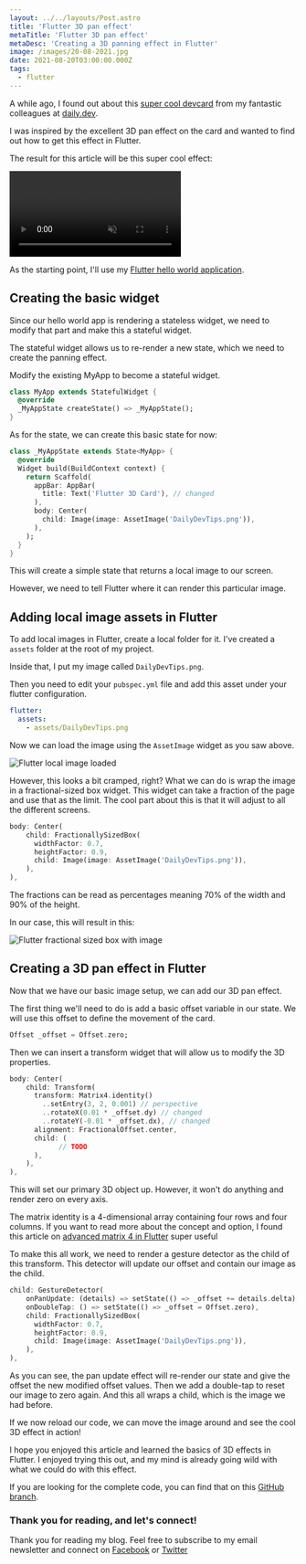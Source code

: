 ```yaml
---
layout: ../../layouts/Post.astro
title: 'Flutter 3D pan effect'
metaTitle: 'Flutter 3D pan effect'
metaDesc: 'Creating a 3D panning effect in Flutter'
image: /images/20-08-2021.jpg
date: 2021-08-20T03:00:00.000Z
tags:
  - flutter
---
```


A while ago, I found out about this [super cool devcard](https://app.daily.dev/devcard) from my fantastic colleagues at [daily.dev](https://daily.dev/).

I was inspired by the excellent 3D pan effect on the card and wanted to find out how to get this effect in Flutter.

The result for this article will be this super cool effect:

<video autoplay loop muted playsinline>
  <source src="https://res.cloudinary.com/daily-dev-tips/video/upload/q_auto/pan_qo9yqm.webm" type="video/webm" />
  <source src="https://res.cloudinary.com/daily-dev-tips/video/upload/q_auto/pan_iu9ccp.mp4" type="video/mp4" />
</video>

As the starting point, I'll use my [Flutter hello world application](https://daily-dev-tips.com/posts/flutter-how-it-works-hello-world/).

## Creating the basic widget

Since our hello world app is rendering a stateless widget, we need to modify that part and make this a stateful widget.

The stateful widget allows us to re-render a new state, which we need to create the panning effect.

Modify the existing MyApp to become a stateful widget.

```dart
class MyApp extends StatefulWidget {
  @override
  _MyAppState createState() => _MyAppState();
}
```

As for the state, we can create this basic state for now:

```dart
class _MyAppState extends State<MyApp> {
  @override
  Widget build(BuildContext context) {
    return Scaffold(
      appBar: AppBar(
        title: Text('Flutter 3D Card'), // changed
      ),
      body: Center(
        child: Image(image: AssetImage('DailyDevTips.png')),
      ),
    );
  }
}
```

This will create a simple state that returns a local image to our screen.

However, we need to tell Flutter where it can render this particular image.

## Adding local image assets in Flutter

To add local images in Flutter, create a local folder for it. I've created a `assets` folder at the root of my project.

Inside that, I put my image called `DailyDevTips.png`.

Then you need to edit your `pubspec.yml` file and add this asset under your flutter configuration.

```yaml
flutter:
  assets:
    - assets/DailyDevTips.png
```

Now we can load the image using the `AssetImage` widget as you saw above.

![Flutter local image loaded](https://cdn.hashnode.com/res/hashnode/image/upload/v1628835074861/O-KFOtRAw.png)

However, this looks a bit cramped, right?
What we can do is wrap the image in a fractional-sized box widget. This widget can take a fraction of the page and use that as the limit. The cool part about this is that it will adjust to all the different screens.

```dart
body: Center(
    child: FractionallySizedBox(
      widthFactor: 0.7,
      heightFactor: 0.9,
      child: Image(image: AssetImage('DailyDevTips.png')),
    ),
),
```

The fractions can be read as percentages meaning 70% of the width and 90% of the height.

In our case, this will result in this:

![Flutter fractional sized box with image](https://cdn.hashnode.com/res/hashnode/image/upload/v1628835238427/iK_bCO0NNb.png)

## Creating a 3D pan effect in Flutter

Now that we have our basic image setup, we can add our 3D pan effect.

The first thing we'll need to do is add a basic offset variable in our state. We will use this offset to define the movement of the card.

```dart
Offset _offset = Offset.zero;
```

Then we can insert a transform widget that will allow us to modify the 3D properties.

```dart
body: Center(
    child: Transform(
      transform: Matrix4.identity()
        ..setEntry(3, 2, 0.001) // perspective
        ..rotateX(0.01 * _offset.dy) // changed
        ..rotateY(-0.01 * _offset.dx), // changed
      alignment: FractionalOffset.center,
      child: (
            // TODO
      ),
    ),
),
```

This will set our primary 3D object up. However, it won't do anything and render zero on every axis.

The matrix identity is a 4-dimensional array containing four rows and four columns. If you want to read more about the concept and option, I found this article on [advanced matrix 4 in Flutter](https://blog.codemagic.io/flutter-matrix4-perspective-transformations/) super useful

To make this all work, we need to render a gesture detector as the child of this transform.
This detector will update our offset and contain our image as the child.

```dart
child: GestureDetector(
    onPanUpdate: (details) => setState(() => _offset += details.delta),
    onDoubleTap: () => setState(() => _offset = Offset.zero),
    child: FractionallySizedBox(
      widthFactor: 0.7,
      heightFactor: 0.9,
      child: Image(image: AssetImage('DailyDevTips.png')),
    ),
),
```

As you can see, the pan update effect will re-render our state and give the offset the new modified offset values.
Then we add a double-tap to reset our image to zero again.
And this all wraps a child, which is the image we had before.

If we now reload our code, we can move the image around and see the cool 3D effect in action!

I hope you enjoyed this article and learned the basics of 3D effects in Flutter.
I enjoyed trying this out, and my mind is already going wild with what we could do with this effect.

If you are looking for the complete code, you can find that on this [GitHub branch](https://github.com/rebelchris/flutter/tree/3d-pan-effect).

### Thank you for reading, and let's connect!

Thank you for reading my blog. Feel free to subscribe to my email newsletter and connect on [Facebook](https://www.facebook.com/DailyDevTipsBlog) or [Twitter](https://twitter.com/DailyDevTips1)
